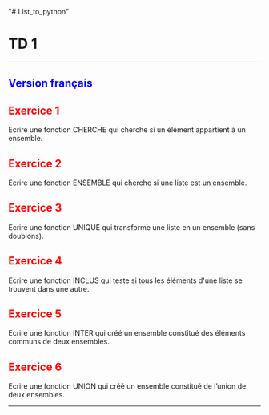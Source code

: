 "# List_to_python" 

<h1>  TD 1 </h1>
<hr>
<h2 style='font-size:bold; color : blue;'> Version français </h2>
<h2 style='color:red' >  Exercice 1 </h2> 
Ecrire une fonction CHERCHE qui cherche si un élément appartient à un ensemble.
<h2 style='color:red'>  Exercice 2 </h2> 
Ecrire une fonction ENSEMBLE qui cherche si une liste est un ensemble.
<h2 style='color:red'>  Exercice 3 </h2> 
Ecrire une fonction UNIQUE qui transforme une liste en un ensemble (sans doublons).
<h2 style='color:red'>  Exercice 4 </h2> 
Ecrire une fonction INCLUS qui teste si tous les éléments d'une liste se trouvent dans une
autre.
<h2 style='color:red' >  Exercice 5 </h2> 
Ecrire une fonction INTER qui créé un ensemble constitué des éléments communs de deux
ensembles.
<h2 style='color:red' >  Exercice 6 </h2> 
Ecrire une fonction UNION qui créé un ensemble constitué de l’union de deux ensembles.
<hr style='color:red'>
